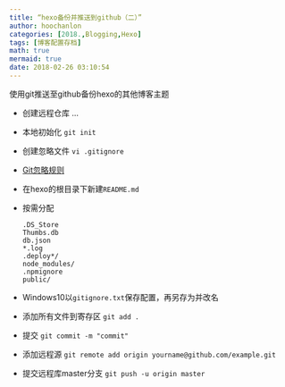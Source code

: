 ```yaml
---
title: “hexo备份并推送到github（二）”
author: hoochanlon
categories: [2018.,Blogging,Hexo]
tags: [博客配置存档]
math: true
mermaid: true
date: 2018-02-26 03:10:54
---
```


 使用git推送至github备份hexo的其他博客主题

* 创建远程仓库 ...
* 本地初始化 `git init`
* 创建忽略文件 `vi .gitignore`  
* [Git忽略规则](https://www.cnblogs.com/kevingrace/p/5690241.html)
* 在hexo的根目录下新建`README.md`
* 按需分配

    ```
    .DS_Store
    Thumbs.db
    db.json  
    *.log
    .deploy*/
    node_modules/
    .npmignore
    public/
    ```

* Windows10以`gitignore.txt`保存配置，再另存为并改名
* 添加所有文件到寄存区 `git add .`
* 提交 `git commit -m "commit"`
* 添加远程源 `git remote add origin yourname@github.com/example.git`
* 提交远程库master分支 `git push -u origin master`
